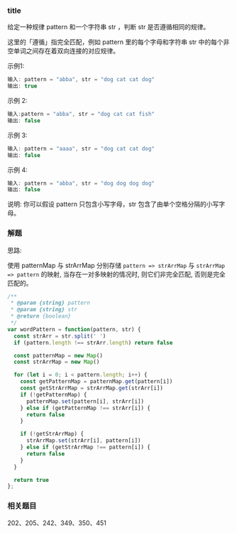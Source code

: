 ### title

给定一种规律 pattern 和一个字符串 str ，判断 str 是否遵循相同的规律。

这里的「遵循」指完全匹配，例如 pattern 里的每个字母和字符串 str 中的每个非空单词之间存在着双向连接的对应规律。

示例1:

```js
输入: pattern = "abba", str = "dog cat cat dog"
输出: true
```

示例 2:

```js
输入:pattern = "abba", str = "dog cat cat fish"
输出: false
```

示例 3:

```js
输入: pattern = "aaaa", str = "dog cat cat dog"
输出: false
```

示例 4:

```js
输入: pattern = "abba", str = "dog dog dog dog"
输出: false
```

说明:
你可以假设 pattern 只包含小写字母，str 包含了由单个空格分隔的小写字母。    

### 解题

思路:

使用 patternMap 与 strArrMap 分别存储 `pattern => strArrMap` 与 `strArrMap => pattern` 的映射, 当存在一对多映射的情况时, 则它们非完全匹配, 否则是完全匹配的。

```js
/**
 * @param {string} pattern
 * @param {string} str
 * @return {boolean}
 */
var wordPattern = function(pattern, str) {
  const strArr = str.split(' ')
  if (pattern.length !== strArr.length) return false

  const patternMap = new Map()
  const strArrMap = new Map()

  for (let i = 0; i < pattern.length; i++) {
    const getPatternMap = patternMap.get(pattern[i])
    const getStrArrMap = strArrMap.get(strArr[i])
    if (!getPatternMap) {
      patternMap.set(pattern[i], strArr[i])
    } else if (getPatternMap !== strArr[i]) {
      return false
    }

    if (!getStrArrMap) {
      strArrMap.set(strArr[i], pattern[i])
    } else if (getStrArrMap !== pattern[i]) {
      return false
    }
  }

  return true
};
```

### 相关题目

202、205、242、349、350、451